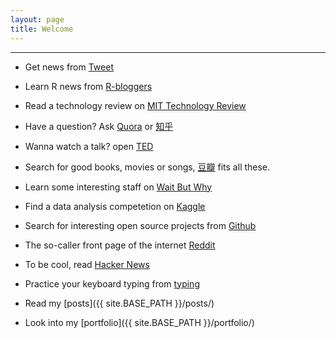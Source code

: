 ```yaml
---
layout: page
title: Welcome
---
```


------------------

- Get news from [Tweet](https://twitter.com) 

- Learn R news from [R-bloggers](http://www.r-bloggers.com)

- Read a technology review on [MIT Technology Review](https://www.technologyreview.com)

- Have a question? Ask [Quora](https://www.quora.com) or [知乎](https://www.zhihu.com)

- Wanna watch a talk? open [TED](https://www.ted.com/talks?sort=newest)

- Search for good books, movies or songs, [豆瓣](https://www.douban.com) fits all these. 

- Learn some interesting staff on [Wait But Why](http://waitbutwhy.com)

- Find a data analysis competetion on [Kaggle](https://www.kaggle.com)

- Search for interesting open source projects from [Github](https://github.com/haoeric)

- The so-caller front page of the internet [Reddit](https://www.reddit.com/r/programming/)

- To be cool, read [Hacker News](https://news.ycombinator.com)

- Practice your keyboard typing from [typing](https://www.typing.com/student)

- Read my [posts]({{ site.BASE_PATH }}/posts/) 

- Look into my [portfolio]({{ site.BASE_PATH }}/portfolio/)

